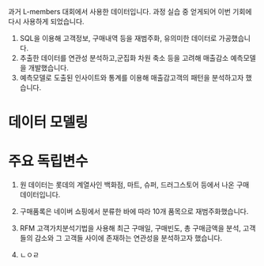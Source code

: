 과거 L-members 대회에서 사용한 데이터입니다. 과정 실습 중 얻게되어 이번 기회에 다시 사용하게 되었습니다. 

1. SQL을 이용해 고객정보, 구매내역 등을 재범주화, 유의미한 데이터로 가공했습니다.
2. 추출한 데이터를 연관성 분석하고,군집화 차원 축소 등을 고려해 매출감소 예측모델을 개발했습니다.
3. 예측모델로 도출된 인사이트와 통계를 이용해 매출감고객의 패턴을 분석하고자 했습니다. 

# 데이터 모델링 
  # 주요 독립변수
1. 원 데이터는 롯데의 계열사인 백화점, 마트, 슈퍼, 드러그스토어 등에서 나온 구매 데이터입니다. 
1. 구매품록은 네이버 쇼핑에서 분류한 바에 따라 10개 품목으로 재범주화했습니다. 

1. RFM 고객가치분석기법을 사용해 최근 구매일, 구매빈도, 총 구매금액을 분석, 고객들의 감소와 그 고객들 사이에 존재하는 연관성을 분석하고자 했습니다.
  2. ㄴㅇㄹ
